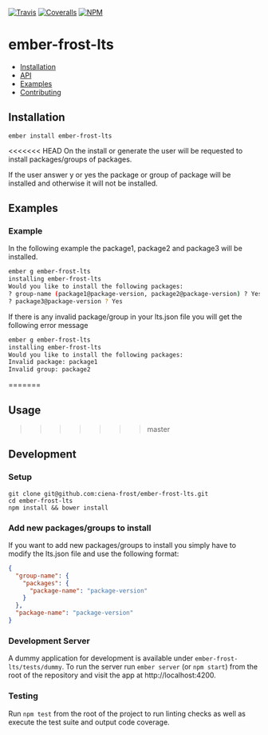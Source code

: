 [ci-img]: https://img.shields.io/travis/ciena-frost/ember-frost-lts.svg "Travis CI Build Status"
[ci-url]: https://travis-ci.org/ciena-frost/ember-frost-lts

[cov-img]: https://img.shields.io/coveralls/ciena-frost/ember-frost-lts.svg "Coveralls Code Coverage"
[cov-url]: https://coveralls.io/github/ciena-frost/ember-frost-lts

[npm-img]: https://img.shields.io/npm/v/ember-frost-lts.svg "NPM Version"
[npm-url]: https://www.npmjs.com/package/ember-frost-lts

[![Travis][ci-img]][ci-url] [![Coveralls][cov-img]][cov-url] [![NPM][npm-img]][npm-url]

# ember-frost-lts

 * [Installation](#Installation)
 * [API](#API)
 * [Examples](#Examples)
 * [Contributing](#Contributing)

## Installation
```
ember install ember-frost-lts
```

<<<<<<< HEAD
On the install or generate the user will be requested to install packages/groups of packages. 

If the user answer y or yes the package or group of package will be installed and otherwise it will not be installed.

## Examples

### Example
In the following example the package1, package2 and package3 will be installed.
```bash
ember g ember-frost-lts
installing ember-frost-lts
Would you like to install the following packages:
? group-name (package1@package-version, package2@package-version) ? Yes
? package3@package-version ? Yes
```

If there is any invalid package/group in your lts.json file you will get the following error message
```bash
ember g ember-frost-lts
installing ember-frost-lts
Would you like to install the following packages:
Invalid package: package1
Invalid group: package2
```
=======
## Usage
>>>>>>> master

## Development
### Setup
```
git clone git@github.com:ciena-frost/ember-frost-lts.git
cd ember-frost-lts
npm install && bower install
```
### Add new packages/groups to install
If you want to add new packages/groups to install you simply have to modify the lts.json file and use the following format:
```json
{
  "group-name": {
    "packages": {
      "package-name": "package-version"
    }
  },
  "package-name": "package-version"
}
```

### Development Server
A dummy application for development is available under `ember-frost-lts/tests/dummy`.
To run the server run `ember server` (or `npm start`) from the root of the repository and
visit the app at http://localhost:4200.

### Testing
Run `npm test` from the root of the project to run linting checks as well as execute the test suite
and output code coverage.
